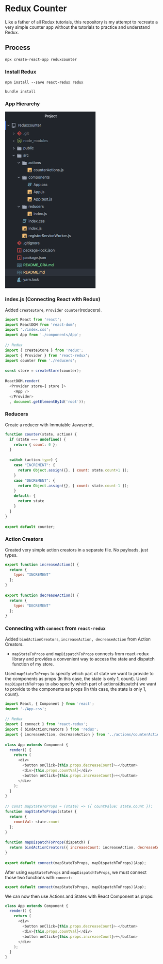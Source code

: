 # Redux Counter

Like a father of all Redux tutorials, this repository is my attempt to recreate a very simple counter app without the tutorials to practice and understand Redux.

## Process

```
npx create-react-app reduxcounter
```

### Install Redux
```
npm install --save react-redux redux
```

```
bundle install
```

### App Hierarchy
![alt text](https://github.com/withoutwax/redux-counter/blob/master/public/App_hierarchy.png "App Hierarchy")

### index.js (Connecting React with Redux)
Added ```createStore```, ```Provider``` ```counter```(reducers).  

```Javascript
import React from 'react';
import ReactDOM from 'react-dom';
import './index.css';
import App from './components/App';

// Redux
import { createStore } from 'redux';
import { Provider } from 'react-redux';
import counter from './reducers';

const store = createStore(counter);

ReactDOM.render(
  <Provider store={ store }>
    <App />
  </Provider>
  , document.getElementById('root'));
```

### Reducers
Create a reducer with Immutable Javascript.
```Javascript
function counter(state, action) {
  if (state === undefined) {
    return { count: 0 };
  }

  switch (action.type) {
    case "INCREMENT": {
      return Object.assign({}, { count: state.count+1 });
    }
    case "DECREMENT": {
      return Object.assign({}, { count: state.count-1 });
    }
    default: {
      return state
    }
  }
}

export default counter;
```

### Action Creators
Created very simple action creators in a separate file. No payloads, just types.
```Javascript
export function increaseAction() {
  return {
    type: "INCREMENT"
  };
}

export function decreaseAction() {
  return {
    type: "DECREMENT"
  };
}
```

### Connecting with ```connect``` from ```react-redux```
Added ```bindActionCreators```, ```increaseAction, decreaseAction``` from Action Creators.
 -  ```mapStateToProps``` and ```mapDispatchToProps``` connects from react-redux library and provides a convenient way to access the state and dispatch function of my store.

Used ```mapStateToProps``` to specify which part of state we want to provide to the components as props (In this case, the state is only 1, count).
Used ```mapDispatchToProps``` to also specify which part of actions(dispatch) we want to provide to the components as props (In this case, the state is only 1, count).

```Javascript
import React, { Component } from 'react';
import './App.css';

// Redux
import { connect } from 'react-redux';
import { bindActionCreators } from 'redux';
import { increaseAction, decreaseAction } from '../actions/counterActions';

class App extends Component {
  render() {
    return (
      <div>
        <button onClick={this.props.decreaseCount}>-</button>
        <div>{this.props.countVal}</div>
        <button onClick={this.props.increaseCount}>+</button>
      </div>
    );
  }
}

// const mapStateToProps = (state) => ({ countValue: state.count });
function mapStateToProps(state) {
  return {
    countVal: state.count
  };
}

function mapDispatchToProps(dispatch) {
  return bindActionCreators({ increaseCount: increaseAction, decreaseCount: decreaseAction }, dispatch);
}

export default connect(mapStateToProps, mapDispatchToProps)(App);

```

After using ```mapStateToProps``` and ```mapDispatchToProps```, we must connect those two functions with ```connect```:
```Javascript
export default connect(mapStateToProps, mapDispatchToProps)(App);
```

We can now then use Actions and States with React Component as props:
```Javascript
class App extends Component {
  render() {
    return (
      <div>
        <button onClick={this.props.decreaseCount}>-</button>
        <div>{this.props.countVal}</div>
        <button onClick={this.props.increaseCount}>+</button>
      </div>
    );
  }
}
```
